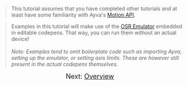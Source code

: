 > This tutorial assumes that you have completed other tutorials and at least have some familiarity with Ayva's  <a href="./tutorial-motion-api.html" target="_blank">Motion API</a>.

> Examples in this tutorial will make use of the <a href="https://github.com/ayvajs/osr-emu" target="_blank">OSR Emulator</a> embedded in editable codepens. That way, you can run them without an actual device! <br><br>_Note: Examples tend to omit boilerplate code such as importing Ayva, setting up the emulator, or setting axis limits. These are however still present in the actual codepens themselves._

<div style="text-align: center; font-size: 18px">Next: <a href="./tutorial-behavior-api-overview.html">Overview</a></div>

